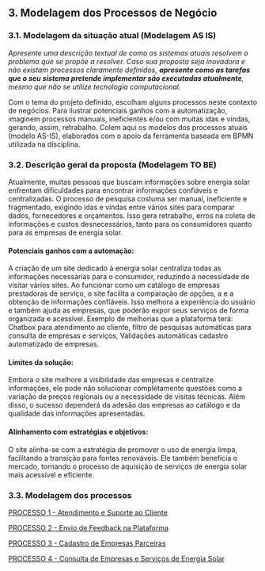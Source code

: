 ## 3. Modelagem dos Processos de Negócio

### 3.1. Modelagem da situação atual (Modelagem AS IS)

_Apresente uma descrição textual de como os sistemas atuais resolvem o problema que se propõe a resolver.  Caso sua proposta seja inovadora e não existam processos claramente definidos, **apresente como as tarefas que o seu sistema pretende implementar são executadas atualmente**, mesmo que não se utilize tecnologia computacional._

Com o tema do projeto definido, escolham alguns processos neste contexto de negócios. Para ilustrar potenciais ganhos com a automatização, imaginem processos manuais, ineficientes e/ou com muitas idas e vindas, gerando, assim, retrabalho.
Colem aqui os modelos dos processos atuais (modelo AS-IS), elaborados com o apoio da ferramenta baseada em BPMN utilizada na disciplina.

### 3.2. Descrição geral da proposta (Modelagem TO BE)

Atualmente, muitas pessoas que buscam informações sobre energia solar enfrentam dificuldades para encontrar informações confiáveis e centralizadas. O processo de pesquisa costuma ser manual, ineficiente e fragmentado, exigindo idas e vindas entre vários sites para comparar dados, fornecedores e orçamentos. Isso gera retrabalho, erros na coleta de informações e custos desnecessários, tanto para os consumidores quanto para as empresas de energia solar.

#### Potenciais ganhos com a automação:

A criação de um site dedicado à energia solar centraliza todas as informações necessárias para o consumidor, reduzindo a necessidade de visitar vários sites. Ao funcionar como um catálogo de empresas prestadoras de serviço, o site facilita a comparação de opções, a e a obtenção de informações confiáveis. Isso melhora a experiência do usuário e também ajuda as empresas, que poderão expor seus serviços de forma organizada e acessível. 
Exemplo de melhorias que a plataforma terá: Chatbox para atendimento ao cliente, filtro de pesquisas automáticas para consulta de empresas e serviços, Validações automáticas cadastro automatizado de empresas.

#### Limites da solução: 
Embora o site melhore a visibilidade das empresas e centralize informações, ele pode não solucionar completamente questões como a variação de preços regionais ou a necessidade de visitas técnicas. Além disso, o sucesso dependerá da adesão das empresas ao catálogo e da qualidade das informações apresentadas.

#### Alinhamento com estratégias e objetivos:
O site alinha-se com a estratégia de promover o uso de energia limpa, facilitando a transição para fontes renováveis. Ele também beneficia o mercado, tornando o processo de aquisição de serviços de energia solar mais acessível e eficiente.


### 3.3. Modelagem dos processos

[PROCESSO 1 - Atendimento e Suporte ao Cliente](./processos/processo-1-nome-do-processo.md "Detalhamento do Processo 1.")

[PROCESSO 2 - Envio de Feedback na Plataforma](./processos/processo-2-nome-do-processo.md "Detalhamento do Processo 2.")

[PROCESSO 3 - Cadastro de Empresas Parceiras](./processos/processo-2-nome-do-processo.md "Detalhamento do Processo 2.")

[PROCESSO 4 - Consulta de Empresas e Serviços de Energia Solar](./processos/processo-2-nome-do-processo.md "Detalhamento do Processo 2.")
